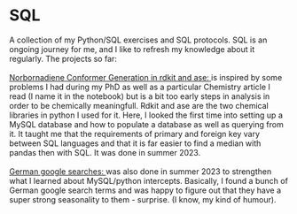 # SQL
A collection of my Python/SQL exercises and SQL protocols. SQL is an ongoing journey for me, and I like to refresh my knowledge about it regularly.
The projects so far: <br />
<br />
<ins> Norbornadiene Conformer Generation in rdkit and ase: </ins> is inspired by some problems I had during my PhD as well as a particular Chemistry article I read (I name it in the notebook) but is a bit too early steps in analysis in order to be chemically meaningfull. Rdkit and ase are the two chemical libraries in python I used for it. Here, I looked the first time into setting up a MySQL database and how to populate a database as well as querying from it. It taught me that the requirements of primary and foreign key vary between SQL languages and that it is far easier to find a median with pandas then with SQL. It was done in summer 2023. <br />
<br />
<ins> German google searches: </ins> was also done in summer 2023 to strengthen what I learned about MySQL/python intercepts. Basically, I found a bunch of German google search terms and was happy to figure out that they have a super strong seasonality to them - surprise. (I know, my kind of humour).

